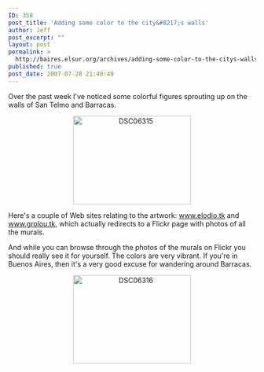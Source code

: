 ```yaml
---
ID: 358
post_title: 'Adding some color to the city&#8217;s walls'
author: Jeff
post_excerpt: ""
layout: post
permalink: >
  http://baires.elsur.org/archives/adding-some-color-to-the-citys-walls/
published: true
post_date: 2007-07-28 21:40:49
---
```

Over the past week I've noticed some colorful figures sprouting up on the walls of San Telmo and Barracas. 

<center>
<a href="http://www.zooomr.com/photos/jeffbarry/2794125/" title="Photo Sharing"><img src="http://static.zooomr.com/images/2794125_4298f363bf_m.jpg" width="240" height="180" alt="DSC06315" /></a>
</center>

Here's a couple of Web sites relating to the artwork: <a href="http://www.elodio.tk">www.elodio.tk</a> and <a href="http://www.flickr.com/photos/louisvoyage/">www.grolou.tk</a>, which actually redirects to a Flickr page with photos of all the murals. 

And while you can browse through the photos of the murals on Flickr you should really see it for yourself. The colors are very vibrant. If you're in Buenos Aires, then it's a very good excuse for wandering around Barracas. 

<center>
<a href="http://www.zooomr.com/photos/jeffbarry/2794140/" title="Photo Sharing"><img src="http://static.zooomr.com/images/2794140_d4d86d057e_m.jpg" width="240" height="180" alt="DSC06316" /></a>
</center>